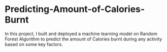 # Predicting-Amount-of-Calories-Burnt
In this project, I built and deployed a machine learning model on Random Forest Algorithm to predict the amount of Calories burnt during any activity based on some key factors.
